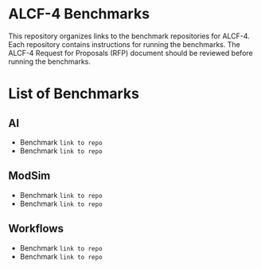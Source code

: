# ALCF-4 Benchmarks
This repository organizes links to the benchmark repositories for ALCF-4. Each repository contains instructions for running the benchmarks. The ALCF-4 Request for Proposals (RFP) document should be reviewed before running the benchmarks.


# List of Benchmarks

## AI

- Benchmark `link to repo`
- Benchmark `link to repo`

## ModSim

- Benchmark `link to repo`
- Benchmark `link to repo`

## Workflows

- Benchmark `link to repo`
- Benchmark `link to repo`

